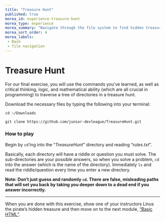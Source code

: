 ```yaml
---
title: "Treasure Hunt"
published: true
morea_id: experience-treasure-hunt
morea_type: experience
morea_summary: "Navigate through the file system to find hidden treasure!"
morea_sort_order: 4
morea_labels:
 - Bash
 - file navigation
---
```


# Treasure Hunt

For our final exercise, you will use the commands you’ve learned, as well as critical thinking, logic, and mathematical ability (which are all crucial in programming) to traverse a tree of directories in a treasure hunt.

Download the necessary files by typing the following into your terminal:

`cd ~/Downloads`

`git clone https://github.com/junior-devleague/TreasureHunt.git`

### How to play

Begin by `cd`’ing into the “*TreasureHunt*” directory and reading “*rules.txt*”.

Basically, each directory will have a riddle or question you must solve. The sub-directories are your possible answers, so when you solve a problem, `cd` into the answer (which is the name of the directory). Immediately `ls` and read the riddle/question every time you enter a new directory.

**Note: Don’t just guess and randomly `cd`. There are false, misleading paths that will set you back by taking you deeper down to a dead end if you answer incorrectly.**

---

When you are done with this exercise, show one of your instructors Linus the pirate’s hidden treasure and then move on to the next module, [“Basic HTML”](https://junior-devleague.github.io/JDLA-GNU-Linux-and-Python/modules/basic-html/).

